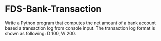 # FDS-Bank-Transaction
Write a Python program that computes the net amount of a bank account based a transaction log from console input.
The transaction log format is shown as following: D 100, W 200.  
